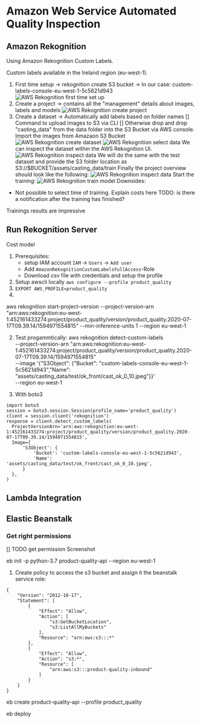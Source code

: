# Amazon Web Service Automated Quality Inspection

## Amazon Rekognition

Using Amazon Rekognition Custom Labels.

Custom labels available in the Ireland region (eu-west-1).

1. First time setup -> rekognition create S3 bucket -> In our case: 
custom-labels-console-eu-west-1-5c5621d943
![AWS Rekognition first time set up](docs/aws_rekognition_first_time_set_up.png)
1. Create a project -> contains all the "management" details about images, labels and models
![AWS Rekognition create project](docs/aws_rekognition_create_project.png)
1. Create a dataset -> Automatically add labels based on folder names
[] Command to upload images to S3 via CLI
[] Otherwise drop and drop "casting_data" from the data folder into the S3 Bucket via AWS console.
Import the images from Amazaon S3 Bucket
![AWS Rekognition create dataset](docs/aws_rekognition_dataset_create.png)
![AWS Rekognition select data](docs/aws_rekognition_dataset_select.png)
We can inspect the dataset within the AWS Rekognition UI.
![AWS Rekognition inspect data](docs/aws_rekognition_dataset_inspection.png)
We will do the same with the test dataset and provide the S3 folder location as S3://$BUCKET/assets/casting_data/train
Finally the project overview should look like the following:
![AWS Rekognition inspect data](docs/aws_rekognition_project_overview.png)
Start the training:
![AWS Rekognition train model](docs/aws_rekognition_train_model.png)
Downsides:
- Not possible to select time of training. Explain costs here
TODO: is there a notification after the training has finished?

Trainings results are impressive

## Run Rekognition Server
Cost model
1. Prerequisites:
    - setup IAM account `IAM` -> `Users` -> `Add user`
    - Add `AmazonRekognitionCustomLabelsFullAccess`-Role
    - Download csv file with credentials and setup the profile
1. Setup awscli locally `aws configure --profile product_quality`
1. `EXPORT AWS_PROFILE=product_quality`
1. 
aws rekognition start-project-version --project-version-arn "arn:aws:rekognition:eu-west-1:452161433274:project/product_quality/version/product_quality.2020-07-17T09.39.14/1594971554815" --min-inference-units 1 --region eu-west-1

2. Test progammtically:
aws rekognition detect-custom-labels \
  --project-version-arn "arn:aws:rekognition:eu-west-1:452161433274:project/product_quality/version/product_quality.2020-07-17T09.39.14/1594971554815" \
  --image '{"S3Object": {"Bucket": "custom-labels-console-eu-west-1-5c5621d943","Name": "assets/casting_data/test/ok_front/cast_ok_0_10.jpeg"}}' \
  --region eu-west-1

  3. With boto3
  ```
import boto3
session = boto3.session.Session(profile_name='product_quality')
client = session.client('rekognition')
response = client.detect_custom_labels(
    ProjectVersionArn='arn:aws:rekognition:eu-west-1:452161433274:project/product_quality/version/product_quality.2020-07-17T09.39.14/1594971554815',
    Image={
        'S3Object': {
            'Bucket': 'custom-labels-console-eu-west-1-5c5621d943',
            'Name': 'assets/casting_data/test/ok_front/cast_ok_0_10.jpeg',
        }
    },
)
  ```

  ## Lambda Integration


## Elastic Beanstalk

### Get right permissions
[] TODO get permission Screenshot

eb init -p python-3.7 product-quality-api --region eu-west-1

1. Create policy to access the s3 bucket and assign it the beanstalk service role:
```
{
    "Version": "2012-10-17",
    "Statement": [
        {
            "Effect": "Allow",
            "Action": [
                "s3:GetBucketLocation",
                "s3:ListAllMyBuckets"
            ],
            "Resource": "arn:aws:s3:::*"
        },
        {
            "Effect": "Allow",
            "Action": "s3:*",
            "Resource": [
                "arn:aws:s3:::product-quality-inbound"
            ]
        }
    ]
}
```

eb create product-quality-api --profile product_quality

eb deploy



